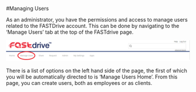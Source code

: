 #Managing Users

As an administrator, you have the permissions and access to manage users related to the FASTDrive account. This can be done by navigating to the ‘Manage Users’ tab at the top of the FASTdrive page.

![Image11](files/Image11.png)

There is a list of options on the left hand side of the page, the first of which you will be automatically directed to is ‘Manage Users Home’. From this page, you can create users, both as employees or as clients. 
